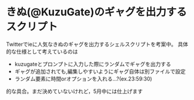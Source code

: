 # きぬ(@KuzuGate)のギャグを出力するスクリプト

Twitterでieに人気なきぬのギャグを出力するシェルスクリプトを考案中。
具体的な仕様として考えているのは

- kuzugateとプロンプトに入力した際にランダムでギャグを出力する
- ギャグが追加されても,編集しやすいようにギャグ自体は別ファイルで設定
- ランダム要素に時間orオプションを入れる…?(ex.23:59:30)

的な具合。まだ決めていないけれど，5月中には仕上げます
